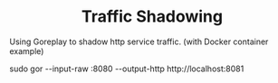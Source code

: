 <h1 align="center">
Traffic Shadowing
</h1>

Using Goreplay to shadow http service traffic. (with Docker container example)

sudo gor --input-raw :8080 --output-http http://localhost:8081
